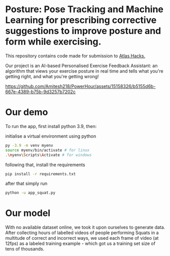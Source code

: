 # Posture: Pose Tracking and Machine Learning for prescribing corrective suggestions to improve posture and form while exercising.

This repository contains code made for submission to [Atlas Hacks.](https://devpost.com/software/posture-w5670m)

Our project is an AI-based Personalised Exercise Feedback Assistant: an algorithm that views your exercise posture in real time and tells what you're getting right, and what you're getting wrong! 


https://github.com/Amitesh218/PowerHour/assets/15158326/b5155d6b-667e-4389-b75b-9d3257b7202c

# Our demo

To run the app, first install python 3.9, then:

initialise a virtual environment using python 
```zsh
py -3.9 -m venv myenv
source myenv/bin/activate # for linux
.\myenv\Scripts\Activate # for windows
```
following that, install the requirements
```zsh
pip install -r requirements.txt
```
after that simply run
```zsh
python -u app_squat.py
```

# Our model

With no available dataset online, we took it upon ourselves to generate data. After collecting hours of labelled videos of people performing Squats in a multitude of correct and incorrect ways, we used each frame of video (at 12fps) as a labeled training example - which got us a training set size of tens of thousands. 
